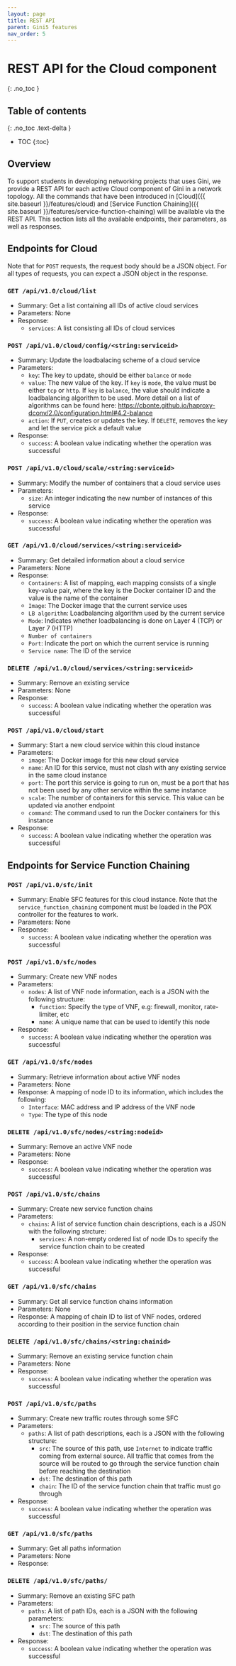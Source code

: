 ```yaml
---
layout: page
title: REST API
parent: Gini5 features
nav_order: 5
---
```


# REST API for the Cloud component
{: .no_toc }

## Table of contents
{: .no_toc .text-delta }

- TOC
{:toc}


## Overview

To support students in developing networking projects that uses Gini, we provide a REST API for each active Cloud component of Gini in a network topology. All the commands that have been introduced in [Cloud]({{ site.baseurl }}/features/cloud) and [Service Function Chaining]({{ site.baseurl }}/features/service-function-chaining) will be available via the REST API. This section lists all the available endpoints, their parameters, as well as responses.


## Endpoints for Cloud

Note that for `POST` requests, the request body should be a JSON object. For all types of requests, you can expect a JSON object in the response.

### `GET /api/v1.0/cloud/list`

- Summary: Get a list containing all IDs of active cloud services
- Parameters: None
- Response:
    - `services`: A list consisting all IDs of cloud services

### `POST /api/v1.0/cloud/config/<string:serviceid>`

- Summary: Update the loadbalacing scheme of a cloud service
- Parameters:
    - `key`: The key to update, should be either `balance` or `mode`
    - `value`: The new value of the key. If `key` is `mode`, the value must be either `tcp` or `http`. If `key` is `balance`, the value should indicate a loadbalancing algorithm to be used. More detail on a list of algorithms can be found here: https://cbonte.github.io/haproxy-dconv/2.0/configuration.html#4.2-balance
    - `action`: If `PUT`, creates or updates the key. If `DELETE`, removes the key and let the service pick a default value
- Response:
    - `success`: A boolean value indicating whether the operation was successful

### `POST /api/v1.0/cloud/scale/<string:serviceid>`

- Summary: Modify the number of containers that a cloud service uses
- Parameters:
    - `size`: An integer indicating the new number of instances of this service
- Response:
    - `success`: A boolean value indicating whether the operation was successful

### `GET /api/v1.0/cloud/services/<string:serviceid>`

- Summary: Get detailed information about a cloud service
- Parameters: None
- Response:
    - `Containers`: A list of mapping, each mapping consists of a single key-value pair, where the key is the Docker container ID and the value is the name of the container
    - `Image`: The Docker image that the current service uses
    - `LB algorithm`: Loadbalancing algorithm used by the current service
    - `Mode`: Indicates whether loadbalancing is done on Layer 4 (TCP) or Layer 7 (HTTP)
    - `Number of containers`
    - `Port`: Indicate the port on which the current service is running
    - `Service name`: The ID of the service

### `DELETE /api/v1.0/cloud/services/<string:serviceid>`

- Summary: Remove an existing service
- Parameters: None
- Response:
    - `success`: A boolean value indicating whether the operation was successful

### `POST /api/v1.0/cloud/start`

- Summary: Start a new cloud service within this cloud instance
- Parameters:
    - `image`: The Docker image for this new cloud service
    - `name`: An ID for this service, must not clash with any existing service in the same cloud instance
    - `port`: The port this service is going to run on, must be a port that has not been used by any other service within the same instance
    - `scale`: The number of containers for this service. This value can be updated via another endpoint
    - `command`: The command used to run the Docker containers for this instance
- Response:
    - `success`: A boolean value indicating whether the operation was successful


## Endpoints for Service Function Chaining

### `POST /api/v1.0/sfc/init`

- Summary: Enable SFC features for this cloud instance. Note that the `service_function_chaining` component must be loaded in the POX controller for the features to work.
- Parameters: None
- Response:
    - `success`: A boolean value indicating whether the operation was successful

### `POST /api/v1.0/sfc/nodes`

- Summary: Create new VNF nodes
- Parameters:
    - `nodes`: A list of VNF node information, each is a JSON with the following structure:
        - `function`: Specify the type of VNF, e.g: firewall, monitor, rate-limiter, etc
        - `name`: A unique name that can be used to identify this node
- Response:
    - `success`: A boolean value indicating whether the operation was successful

### `GET /api/v1.0/sfc/nodes`

- Summary: Retrieve information about active VNF nodes
- Parameters: None
- Response: A mapping of node ID to its information, which includes the following:
    - `Interface`: MAC address and IP address of the VNF node
    - `Type`: The type of this node

### `DELETE /api/v1.0/sfc/nodes/<string:nodeid>`

- Summary: Remove an active VNF node
- Parameters: None
- Response:
    - `success`: A boolean value indicating whether the operation was successful

### `POST /api/v1.0/sfc/chains`

- Summary: Create new service function chains
- Parameters:
    - `chains`: A list of service function chain descriptions, each is a JSON with the following strcture:
        - `services`: A non-empty ordered list of node IDs to specify the service function chain to be created
- Response:
    - `success`: A boolean value indicating whether the operation was successful

### `GET /api/v1.0/sfc/chains`

- Summary: Get all service function chains information
- Parameters: None
- Response: A mapping of chain ID to list of VNF nodes, ordered according to their position in the service function chain

### `DELETE /api/v1.0/sfc/chains/<string:chainid>`

- Summary: Remove an existing service function chain
- Parameters: None
- Response:
    - `success`: A boolean value indicating whether the operation was successful

### `POST /api/v1.0/sfc/paths`

- Summary: Create new traffic routes through some SFC
- Parameters:
    - `paths`: A list of path descriptions, each is a JSON with the following structure:
        - `src`: The source of this path, use `Internet` to indicate traffic coming from external source. All traffic that comes from the source will be routed to go through the service function chain before reaching the destination
        - `dst`: The destination of this path
        - `chain`: The ID of the service function chain that traffic must go through
- Response:
    - `success`: A boolean value indicating whether the operation was successful

### `GET /api/v1.0/sfc/paths`

- Summary: Get all paths information
- Parameters: None
- Response:

### `DELETE /api/v1.0/sfc/paths/`

- Summary: Remove an existing SFC path
- Parameters:
    - `paths`: A list of path IDs, each is a JSON with the following parameters:
        - `src`: The source of this path
        - `dst`: The destination of this path
- Response:
    - `success`: A boolean value indicating whether the operation was successful

